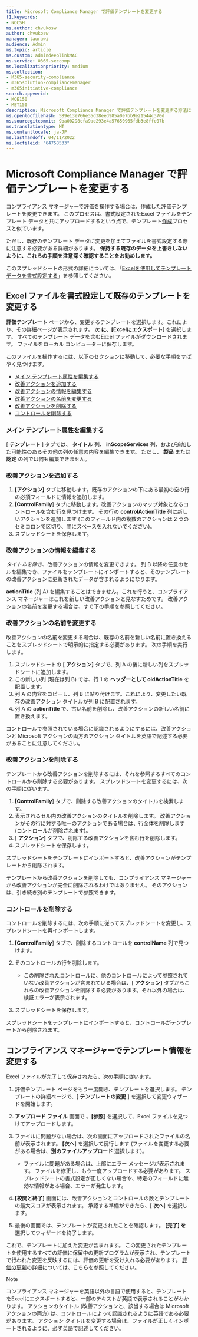 ```yaml
---
title: Microsoft Compliance Manager で評価テンプレートを変更する
f1.keywords:
- NOCSH
ms.author: chvukosw
author: chvukosw
manager: laurawi
audience: Admin
ms.topic: article
ms.custom: admindeeplinkMAC
ms.service: O365-seccomp
ms.localizationpriority: medium
ms.collection:
- M365-security-compliance
- m365solution-compliancemanager
- m365initiative-compliance
search.appverid:
- MOE150
- MET150
description: Microsoft Compliance Manager で評価テンプレートを変更する方法について説明します。
ms.openlocfilehash: 589e13e766e35d38eed985a0e7bb9e21544c370d
ms.sourcegitcommit: 9ba00298cfa9ae293e4a57650965fdb3e8ffe07b
ms.translationtype: MT
ms.contentlocale: ja-JP
ms.lasthandoff: 04/11/2022
ms.locfileid: "64758533"
---
```

# <a name="modify-assessment-templates-in-microsoft-compliance-manager"></a>Microsoft Compliance Manager で評価テンプレートを変更する

コンプライアンス マネージャーで評価を操作する場合は、作成した評価テンプレートを変更できます。 このプロセスは、書式設定されたExcel ファイルをテンプレート データと共にアップロードするという点で、テンプレート[作成](compliance-manager-templates-create.md)プロセスと似ています。

ただし、既存のテンプレート データに変更を加えてファイルを書式設定する際に注意する必要がある詳細があります。 **保持する既存のデータを上書きしないように、これらの手順を注意深く確認することをお勧めします。**

このスプレッドシートの形式の詳細については、「[Excelを使用してテンプレート データを書式設定する](compliance-manager-templates-format-excel.md)」を参照してください。

## <a name="format-your-excel-file-to-modify-an-existing-template"></a>Excel ファイルを書式設定して既存のテンプレートを変更する

**評価テンプレート** ページから、変更するテンプレートを選択します。これにより、その詳細ページが表示されます。 次 **に、[Excelにエクスポート**] を選択します。 すべてのテンプレート データを含むExcel ファイルがダウンロードされます。 ファイルをローカル コンピューターに保存します。

このファイルを操作するには、以下のセクションに移動して、必要な手順をすばやく見つけます。

- [メイン テンプレート属性を編集する](#edit-the-main-template-attributes)
- [改善アクションを追加する](#add-an-improvement-action)
- [改善アクションの情報を編集する](#edit-an-improvement-actions-information)
- [改善アクションの名前を変更する](#change-an-improvement-actions-name)
- [改善アクションを削除する](#remove-an-improvement-action)
- [コントロールを削除する](#remove-a-control)

### <a name="edit-the-main-template-attributes"></a>メイン テンプレート属性を編集する

[ **テンプレート** ] タブでは、 **タイトル** 列、 **inScopeServices** 列、および追加した可能性のあるその他の列の任意の内容を編集できます。 ただし、 **製品** または **認定** の列では何も編集できません。

### <a name="add-an-improvement-action"></a>改善アクションを追加する

1. **[アクション]** タブに移動します。既存のアクションの下にある最初の空の行の必須フィールドに情報を追加します。
2. **[ControlFamily**] タブに移動します。改善アクションのマップ対象となるコントロールを含む行を見つけます。 その行の **controlActionTitle** 列に新しいアクションを追加します (このフィールド内の複数のアクションは 2 つのセミコロンで区切り、間にスペースを入れないでください)。
3. スプレッドシートを保存します。

### <a name="edit-an-improvement-actions-information"></a>改善アクションの情報を編集する

*タイトルを除き*、改善アクションの情報を変更できます。 列 B 以降の任意のセルを編集でき、ファイルをテンプレートにインポートすると、そのテンプレートの改善アクションに更新されたデータが含まれるようになります。

**actionTitle** (列 A) を編集することはできません。これを行うと、コンプライアンス マネージャーはこれを新しい改善アクションと見なすためです。 改善アクションの名前を変更する場合は、すぐ下の手順を参照してください。

### <a name="change-an-improvement-actions-name"></a>改善アクションの名前を変更する

改善アクションの名前を変更する場合は、既存の名前を新しい名前に置き換えることをスプレッドシートで明示的に指定する必要があります。 次の手順を実行します。

1. スプレッドシートの [ **アクション]** タブで、列 A の後に新しい列をスプレッドシートに追加します。
2. この新しい列 (現在は列 B) では、行 1 の **ヘッダーとして oldActionTitle** を配置します。
3. 列 A の内容をコピーし、列 B に貼り付けます。これにより、変更したい既存の改善アクション タイトルが列 B に配置されます。
4. 列 A の **actionTitle** で、古い名前を削除し、改善アクションの新しい名前に置き換えます。

コントロールで参照されている場合に認識されるようにするには、改善アクションと Microsoft アクションの両方のアクション タイトルを英語で記述する必要があることに注意してください。

### <a name="remove-an-improvement-action"></a>改善アクションを削除する

テンプレートから改善アクションを削除するには、それを参照するすべてのコントロールから削除する必要があります。 スプレッドシートを変更するには、次の手順に従います。

1. **[ControlFamily**] タブで、削除する改善アクションのタイトルを検索します。
2. 表示されるセル内の改善アクションのタイトルを削除します。 改善アクションがその行に対する唯一のアクションである場合は、行全体を削除します (コントロールが削除されます)。
3. [ **アクション]** タブで、削除する改善アクションを含む行を削除します。
4. スプレッドシートを保存します。

スプレッドシートをテンプレートにインポートすると、改善アクションがテンプレートから削除されます。

テンプレートから改善アクションを削除しても、コンプライアンス マネージャーから改善アクションが完全に削除されるわけではありません。 そのアクションは、引き続き別のテンプレートで参照できます。

### <a name="remove-a-control"></a>コントロールを削除する

コントロールを削除するには、次の手順に従ってスプレッドシートを変更し、スプレッドシートを再インポートします。

1. **[ControlFamily**] タブで、削除するコントロールを **controlName** 列で見つけます。
2. そのコントロールの行を削除します。
    - この削除されたコントロールに、他のコントロールによって参照されていない改善アクションが含まれている場合は、[ **アクション]** タブからこれらの改善アクションを削除する必要があります。それ以外の場合は、検証エラーが表示されます。

3. スプレッドシートを保存します。

スプレッドシートをテンプレートにインポートすると、コントロールがテンプレートから削除されます。

## <a name="modify-template-info-in-compliance-manager"></a>コンプライアンス マネージャーでテンプレート情報を変更する

Excel ファイルが完了して保存されたら、次の手順に従います。

1. 評価テンプレート ページをもう一度開き、テンプレートを選択します。 テンプレートの詳細ページで、[ **テンプレートの変更** ] を選択して変更ウィザードを開始します。
2. **アップロード ファイル** 画面で **、[参照**] を選択して、Excel ファイルを見つけてアップロードします。
3. ファイルに問題がない場合は、次の画面にアップロードされたファイルの名前が表示されます。 **[次へ**] を選択して続行します (ファイルを変更する必要がある場合は、**別のファイルアップロード** 選択します)。
    - ファイルに問題がある場合は、上部にエラー メッセージが表示されます。 ファイルを修正し、もう一度アップロードする必要があります。 スプレッドシートの書式設定が正しくない場合や、特定のフィールドに無効な情報がある場合、エラーが発生します。

4. **[校閲と終了]** 画面には、改善アクションとコントロールの数とテンプレートの最大スコアが表示されます。 承認する準備ができたら、[ **次へ**] を選択します。
5. 最後の画面では、テンプレートが変更されたことを確認します。 **[完了] を** 選択してウィザードを終了します。

これで、テンプレートに加えた変更が含まれます。 この変更されたテンプレートを使用するすべての評価に保留中の更新プログラムが表示され、テンプレートで行われた変更を反映するには、評価の更新を受け入れる必要があります。 [評価の更新](compliance-manager-assessments.md#accept-updates-to-assessments)の詳細については、こちらを参照してください。

> [!NOTE]
> コンプライアンス マネージャーを英語以外の言語で使用すると、テンプレートをExcelにエクスポートすると、一部のテキストが英語で表示されることがわかります。 アクションのタイトル (改善アクションと、該当する場合は Microsoft アクションの両方) は、コントロールによって認識されるように英語である必要があります。 アクション タイトルを変更する場合は、ファイルが正しくインポートされるように、必ず英語で記述してください。
